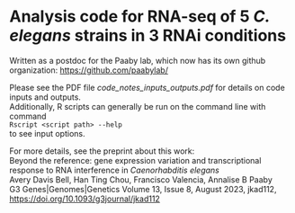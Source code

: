 # Analysis code for RNA-seq of 5 *C. elegans* strains in 3 RNAi conditions

Written as a postdoc for the Paaby lab, which now has its own github organization: https://github.com/paabylab/

Please see the PDF file *code_notes_inputs_outputs.pdf* for details on code inputs and outputs.  
Additionally, R scripts can generally be run on the command line with command  
`Rscript <script path> --help`  
to see input options.  

For more details, see the preprint about this work:  
Beyond the reference: gene expression variation and transcriptional response to RNA interference in *Caenorhabditis elegans*  
Avery Davis Bell, Han Ting Chou, Francisco Valencia, Annalise B Paaby  
G3 Genes|Genomes|Genetics Volume 13, Issue 8, August 2023, jkad112, https://doi.org/10.1093/g3journal/jkad112
